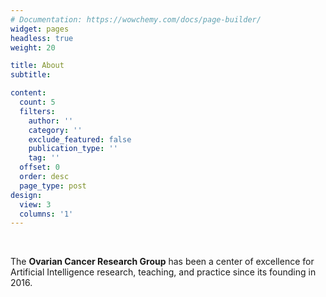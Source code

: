```yaml
---
# Documentation: https://wowchemy.com/docs/page-builder/
widget: pages
headless: true
weight: 20

title: About
subtitle:

content:
  count: 5
  filters:
    author: ''
    category: ''
    exclude_featured: false
    publication_type: ''
    tag: ''
  offset: 0
  order: desc
  page_type: post
design:
  view: 3
  columns: '1'
---
```


<br>

The **Ovarian Cancer Research Group** has been a center of excellence for Artificial Intelligence research, teaching, and practice since its founding in 2016.
